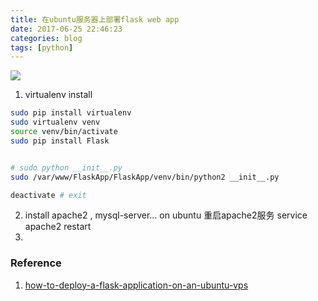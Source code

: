 ```yaml
---
title: 在ubuntu服务器上部署flask web app
date: 2017-06-25 22:46:23
categories: blog
tags: [python]
---
```


![](http://odzl05jxx.bkt.clouddn.com/ChMkJ1fAMmKIIFpWAA_5Us41gQkAAUv1QE2Pp8AD_lq599.jpg?imageView2/2/w/600)
<!--more-->

1. virtualenv install

```bash
sudo pip install virtualenv 
sudo virtualenv venv
source venv/bin/activate 
sudo pip install Flask 


# sudo python __init__.py
sudo /var/www/FlaskApp/FlaskApp/venv/bin/python2 __init__.py

deactivate # exit
```

2. install apache2 , mysql-server... on ubuntu
    重启apache2服务 service apache2 restart
3. 



### Reference
1. [how-to-deploy-a-flask-application-on-an-ubuntu-vps](https://www.digitalocean.com/community/tutorials/how-to-deploy-a-flask-application-on-an-ubuntu-vps)